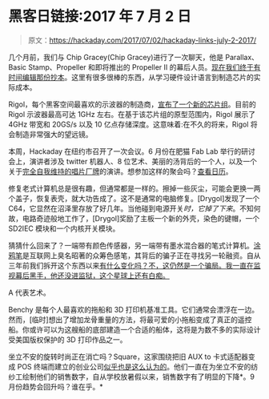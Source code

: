# 黑客日链接:2017 年 7 月 2 日

> 原文：<https://hackaday.com/2017/07/02/hackaday-links-july-2-2017/>

几个月前，我们与 Chip Gracey(Chip Gracey)进行了一次聊天，他是 Parallax、Basic Stamp、Propeller 和即将推出的 Propeller II 的幕后人员。[现在我们终于有时间编辑那份抄本](https://hackaday.io/post/58433)。这里有很多很棒的东西，从学习硬件设计语言到制造芯片的实际成本。

Rigol，每个黑客空间最喜欢的示波器的制造商，[宣布了一个新的芯片组](https://www.rigolna.com/news/2017/00001735/)。目前的 Rigol 示波器最高可达 1GHz 左右。在基于该芯片组的原型范围内，Rigol 展示了 4GHz 带宽和 20GS/s 以及 10 亿点存储深度。这意味着:在不久的将来，Rigol 将会制造非常强大的望远镜。

本周，Hackaday 在纽约市召开了一次会议。6 月份在肥猫 Fab Lab 举行的研讨会上，演讲者涉及 twitter 机器人、8 位艺术、美丽的汤背后的一个人，以及一个关于[完全自我维持的唱片厂牌](http://luisquer.al/projects/jump-city-records/)的演讲。想参加这样的聚会吗？[查看日历](https://hackaday.io/events)。

修复老式计算机总是很有趣，但通常都是一样的。擦掉一些灰尘，可能会更换一两个盖子，恢复表壳，就大功告成了。这不是通常的电脑修复。[Drygol]发现了一个 C64，它显然在沼泽里存放了好几年。当他碰到电源开关*时，它掉了下来*。不知何故，电路奇迹般地工作了，[Drygol]奖励了主板一个新的外壳，染色的键帽，一个 SD2IEC 模块和一个内核开关模块。

猜猜什么回来了？一端带有颜色传感器，另一端带有墨水混合器的笔式计算机。[涂鸦笔](http://get.scribblepen.com/)是互联网上臭名昭著的众筹色感笔，其背后的骗子正在寻找另一轮融资。自从三年前我们拆开这个东西以来[有什么变化吗？不，这仍然是一个骗局。我一直在监视幕后黑手，他还没进监狱，这个星球上还有白痴。](http://hackaday.com/2014/09/04/scribble-and-the-failings-of-tech-journalism/)

A 代表艺术。

Benchy 是每个人最喜欢的拖船和 3D 打印机基准工具。它们通常会漂浮在一边。然而，[临时]想出了增加龙骨重量的方法，将最可爱的小拖船变成了真正的遥控船。你或许可以为这艘船的底部建造一个合适的船体，这将是为数不多的实际设计受美国版权保护的 3D 打印作品之一。

坐立不安的旋转时尚正在消亡吗？Square，这家围绕把旧 AUX to 卡式适配器变成 POS 终端而建立的创业公司[似乎也是这么认为的](https://twitter.com/Square/status/874812495700959232)。他们一直在为坐立不安的纺纱工绘制他们的销售数字，自从学校放暑假以来，销售数字有了明显的下降*。9 月份趋势会回升吗？谁在乎。*